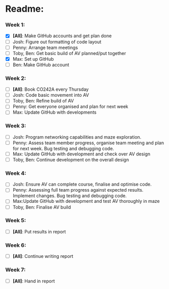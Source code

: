 # Readme:

### Week 1:

- [x] **[All]**: Make GitHub accounts and get plan done
- [ ] Josh: Figure out formatting of code layout
- [ ] Penny: Arrange team meetings
- [ ] Toby, Ben: Get basic build of AV planned/put together
- [x] Max: Set up GitHub
- [ ] Ben: Make GitHub account

### Week 2:

- [ ] **[All]**: Book CO242A every Thursday
- [ ] Josh: Code basic movement into AV
- [ ] Toby, Ben: Refine build of AV
- [ ] Penny: Get everyone organised and plan for next week
- [ ] Max: Update GitHub with developments

### Week 3:

- [ ] Josh: Program networking capabilities and maze exploration.
- [ ] Penny: Assess team member progress, organise team meeting and plan for next week. Bug testing and debugging code.
- [ ] Max: Update GitHub with development and check over AV design
- [ ] Toby, Ben: Continue development on the overall design

### Week 4:

- [ ] Josh: Ensure AV can complete course, finalise and optimise code.
- [ ] Penny: Assessing full team progress against expected results. Implement changes. Bug testing and debugging code.
- [ ] Max:Update GitHub with development and test AV thoroughly in maze
- [ ] Toby, Ben: Finalise AV build

### Week 5:

- [ ] **[All]**: Put results in report

### Week 6:

- [ ] **[All]**: Continue writing report

### Week 7:

- [ ] **[All]**: Hand in report
